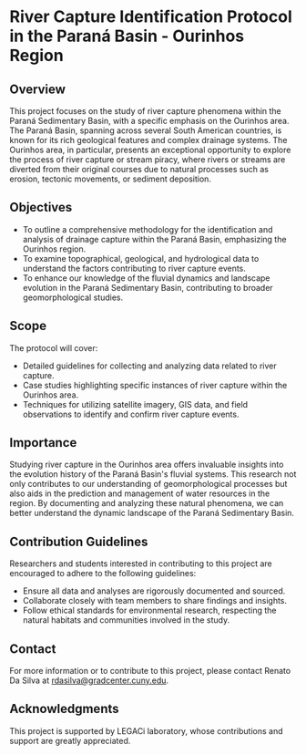 # River Capture Identification Protocol in the Paraná Basin - Ourinhos Region

## Overview

This project focuses on the study of river capture phenomena within the Paraná Sedimentary Basin, with a specific emphasis on the Ourinhos area. The Paraná Basin, spanning across several South American countries, is known for its rich geological features and complex drainage systems. The Ourinhos area, in particular, presents an exceptional opportunity to explore the process of river capture or stream piracy, where rivers or streams are diverted from their original courses due to natural processes such as erosion, tectonic movements, or sediment deposition.

## Objectives

- To outline a comprehensive methodology for the identification and analysis of drainage capture within the Paraná Basin, emphasizing the Ourinhos region.
- To examine topographical, geological, and hydrological data to understand the factors contributing to river capture events.
- To enhance our knowledge of the fluvial dynamics and landscape evolution in the Paraná Sedimentary Basin, contributing to broader geomorphological studies.

## Scope

The protocol will cover:
- Detailed guidelines for collecting and analyzing data related to river capture.
- Case studies highlighting specific instances of river capture within the Ourinhos area.
- Techniques for utilizing satellite imagery, GIS data, and field observations to identify and confirm river capture events.

## Importance

Studying river capture in the Ourinhos area offers invaluable insights into the evolution history of the Paraná Basin's fluvial systems. This research not only contributes to our understanding of geomorphological processes but also aids in the prediction and management of water resources in the region. By documenting and analyzing these natural phenomena, we can better understand the dynamic landscape of the Paraná Sedimentary Basin.

## Contribution Guidelines

Researchers and students interested in contributing to this project are encouraged to adhere to the following guidelines:
- Ensure all data and analyses are rigorously documented and sourced.
- Collaborate closely with team members to share findings and insights.
- Follow ethical standards for environmental research, respecting the natural habitats and communities involved in the study.

## Contact

For more information or to contribute to this project, please contact Renato Da Silva at rdasilva@gradcenter.cuny.edu.

## Acknowledgments

This project is supported by LEGACi laboratory, whose contributions and support are greatly appreciated.
